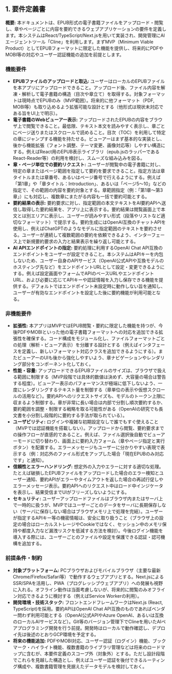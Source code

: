 ## 1. 要件定義書

**概要:**
本ドキュメントは、EPUB形式の電子書籍ファイルをアップロード・閲覧し、章やページごとに内容を要約できるウェブアプリケーションの要件を定義します。本システムはReact/TypeScript/Next.jsを用いて実装され、開発管理にAIエージェントツール「Cline」を利用します。まずMVP（Minimum Viable Product）としてEPUBフォーマットに限定した機能を提供し、将来的にPDFやMOBI等の対応やユーザー認証機能の追加を前提とします。

### 機能要件

* **EPUBファイルのアップロードと取込:** ユーザーはローカルのEPUBファイルを本アプリにアップロードできること。アップロード後、ファイル内容を解凍・解析して電子書籍の構造（目次や章立て）を取得する。対象フォーマットは現時点でEPUBのみ（MVP範囲）。将来的に他フォーマット（PDF, MOBI等）も取り込めるよう拡張可能な設計とする（他形式は現状未対応である旨をUI上で明示）。
* **電子書籍のWebビューアー表示:** アップロードされたEPUBの内容をブラウザ上で閲覧できること。最低限、テキスト本文を読みやすく表示し、章ごとにページ送りまたはスクロールで読めること。目次（TOC）を利用して特定の章にジャンプする機能を持たせる。ビューアーはまず基本的な実装とし、後から機能拡張（フォント調整、テーマ変更、画像対応等）しやすい構造にする。例えばReact用のEPUB表示ライブラリ（epub.jsのラッパーであるReact-Reader等）の利用を検討し、スムーズな組み込みを図る。
* **章・ページ単位での要約リクエスト:** ユーザーが閲覧中の電子書籍に対し、特定の章またはページ範囲を指定して要約を要求できること。指定方法は章タイトルまたは章番号、あるいはページ番号で行えるようにする。例えば「第1章」や「章タイトル：Introduction」、あるいは「ページ5～10」などの指定で、その範囲の内容を要約対象とする。章範囲指定（例：「第1章～第3章」）にも対応し、複数章にまたがる内容も一括で要約可能とする。
* **要約結果の表示:** 要約要求に対し、指定範囲の本文テキストをAI要約APIへ送信し取得した要約結果を、アプリ上に表示する。要約結果は閲覧画面上で本文とは別エリアに表示し、ユーザーが読みやすい形式（段落やリストなど適切なフォーマット）で提示する。要約生成にはOpenAI互換のチャットAPIを使用し、例えばChatGPTのようなモデルに指定範囲のテキストを要約させる。ユーザーが連続して複数範囲の要約を依頼できるよう、インターフェース上で新規要約要求の入力と結果表示を繰り返し可能とする。
* **AI APIエンドポイントの指定:** 要約処理に利用するOpenAI Chat API互換のエンドポイントをユーザーが設定できること。本システムはAPIキーを内包しないため、ユーザー自身のAPIサービス（OpenAI公式APIや互換モデルのホスティング先など）をエンドポイントURLとして設定・変更できるようにする。例えば設定画面やフォームでAPIのベースURLやエンドポイントURL、および必要に応じてAPIキーや認証情報を入力し保存できる機能を提供する。デフォルトではエンドポイント未設定時に動作しない旨を通知し、ユーザーが有効なエンドポイントを設定した後に要約機能が利用可能となる。

### 非機能要件

* **拡張性:** 本アプリはMVPではEPUB閲覧・要約に限定した機能を持つが、今後PDFやMOBIといった他の電子書籍フォーマットへの対応を追加できる拡張性を確保する。コード構成をモジュール化し、ファイルフォーマットごとの処理（解析・ビューア表示）を分離する設計とする（例えばインタフェースを定義し、新しいフォーマット対応クラスを追加できるようにする）。またビューアーのUIも後から強化しやすいよう、章ナビゲーションやレンダリング部分をコンポーネント化しておく。
* **性能・容量:** アップロードできるEPUBファイルのサイズは、ブラウザで扱える範囲に制限する（MVP段階では具体的数値は決めず、大容量の場合は警告する程度）。ビューアー表示のパフォーマンスが極端に低下しないよう、一度にレンダリングするテキスト量を制御する（章単位の表示や仮想スクロールの活用など）。要約APIへのリクエストサイズも、モデルのトークン上限に収まるよう制御する。章が非常に長い場合は内部で分割し順次要約するか、要約範囲を調整・制限する戦略を取る可能性がある（OpenAIの研究でも長文書を小分割し段階的に要約する手法が取られている）。
* **ユーザビリティ:** ログインや複雑な初期設定なしで誰でもすぐ使えること（MVPでは認証機能を搭載しない）。アップロードから閲覧、要約要求までの操作フローが直感的であること。例えば、ファイル選択後自動でビューアーモードに切り替わり、画面上に要約入力フォーム（章やページ指定と実行ボタン）を配置する。エラーメッセージもユーザーに分かりやすい表現で表示する（例：対応外のファイル形式をアップした場合「現在EPUBのみ対応です」と通知）。
* **信頼性とエラーハンドリング:** 想定外の入力やエラーに対する適切な処理。たとえば破損したEPUBファイルをアップロードした場合のエラー検知とユーザー通知、要約APIがエラーやタイムアウトを返した場合の再試行促しやエラーメッセージ表示。要約APIへのリクエスト中はロード中インジケータを表示し、結果受信までUIがフリーズしないようにする。
* **セキュリティ:** ユーザーアップロードファイルはブラウザ内またはサーバ上で一時的に扱うが、MVPではユーザーごとのデータをサーバに長期保存しない（サーバに保存しない場合はブラウザメモリ上で処理を完結）。ユーザーが指定するAPIキー等の機密情報は、安全に取り扱うこと（ブラウザ上の設定の場合はローカルストレージやCookieではなく、セッション中のメモリ保持や都度入力など漏洩リスクを低減する方法を検討）。今後ログイン機能を導入する際には、ユーザーごとのファイルや設定を保護できる認証・認可機構を追加する。

### 前提条件・制約

* **対象プラットフォーム:** PCブラウザおよびモバイルブラウザ（主要な最新Chrome/Firefox/Safari等）で動作するウェブアプリとする。Next.jsによるSSR/SPAを活用し、PWA（プログレッシブウェブアプリ）への発展も視野に入れる。オフライン動作は当面考慮しないが、将来的に閲覧のみオフライン対応できるように検討する（例えばService Workerの利用）。
* **開発環境・技術スタック:** フロントエンドフレームワークはNext.js (React, TypeScript)を採用。要約APIはOpenAI Chat API互換のものであればベンダー問わず利用可能とする（OpenAI公式APIやAzure OpenAI、あるいは互換のローカルAIサービスなど）。Git等のバージョン管理下でClineを用いたAIペアプログラミング開発を行う前提。開発時はローカルで動作確認し、デプロイ先は後述のとおりGCP環境を予定する。
* **将来の機能追加:** PDFやMOBI対応、ユーザー認証（ログイン）機能、ブックマーク・ハイライト機能、複数書籍のライブラリ管理などは将来のロードマップに含むが、本要件定義のスコープ外（対象外）とする。ただし設計段階でこれらを見越した構造とし、例えばユーザー認証を後付できるルーティング構成や、複数書籍管理を見据えたデータモデルを検討しておく。

